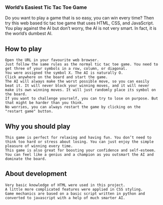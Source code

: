 ### World’s Easiest Tic Tac Toe Game

Do you want to play a game that is so easy, you can win every time? Then try this web based tic tac toe game that uses HTML, CSS, and JavaScript. You play against the AI but don’t worry, the AI is not very smart. In fact, it is the world’s dumbest AI.

## How to play 
    Open the URL in your favourite web browser.
    Just follow the same rules as the normal tic tac toe game. You need to get three of your symbols in a row, column, or diagonal.
    You were assigned the symbol X. The AI is naturally O.
    Click anywhere on the board and start the game.
    The AI will always make the worst possible move, so you can easily beat it. It will never block your winning moves, and it will never make its own winning moves. It will just randomly place its symbol on the board.
    If you want to challenge yourself, you can try to lose on purpose. But that might be harder than you think.
    No worries, you can always restart the game by clicking on the "restart game" button.

## Why you should play

    This game is perfect for relaxing and having fun. You don’t need to think too hard or stress about losing. You can just enjoy the simple pleasure of winning every time.
    This game is also great for boosting your confidence and self-esteem. You can feel like a genius and a champion as you outsmart the AI and dominate the board.

## About development
    Very basic knowledge of HTML were used in this project. 
    A little more complicated features were applied in CSS styling.
    Game mechanics are based on a basic script written in python and converted to javascript with a help of much smarter AI.
    
